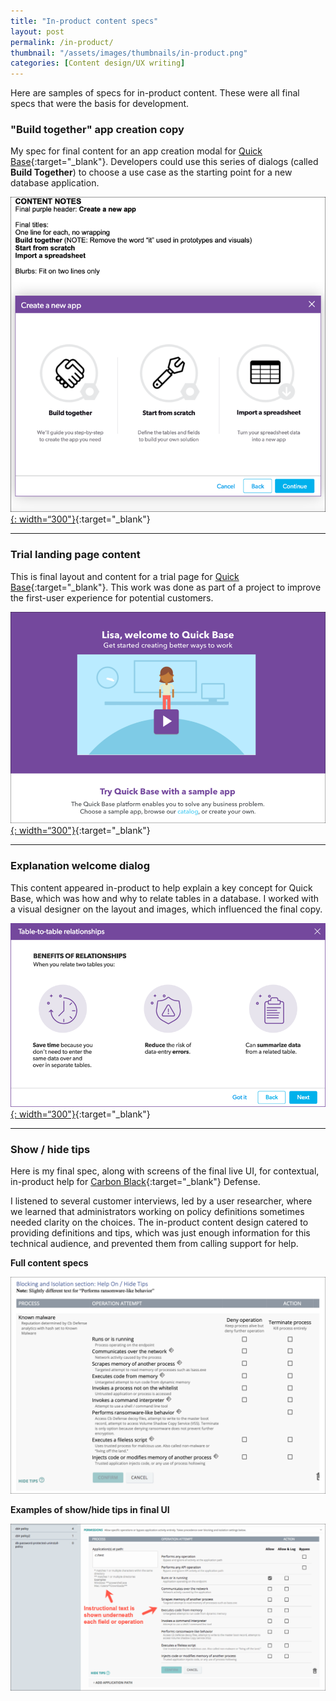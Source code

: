 ```yaml
---
title: "In-product content specs"
layout: post
permalink: /in-product/
thumbnail: "/assets/images/thumbnails/in-product.png"
categories: [Content design/UX writing]
---
```

Here are samples of specs for in-product content. These were all final specs that were the basis for development.


### "Build together" app creation copy
My spec for final content for an app creation modal for [Quick Base](https://www.quickbase.com){:target="_blank"}. Developers could use this series of dialogs (called **Build Together**) to choose a use case as the starting point for a new database application.

[![](/assets/images/in-product.png){: width=“300"}](/assets/pdf/Quick-Base-app-creation-copy.pdf){:target="_blank"}

---

### Trial landing page content
This is final layout and content for a trial page for [Quick Base](https://www.quickbase.com){:target="_blank"}. This work was done as part of a project to improve the first-user experience for potential customers.

[![](/assets/images/trial.png){: width=“300"}](/assets/pdf/Quick-Base-trial-landing-page.pdf){:target="_blank"}

---

### Explanation welcome dialog
This content appeared in-product to help explain a key concept for Quick Base, which was how and why to relate tables in a database. I worked with a visual designer on the layout and images, which influenced the final copy.

[![](/assets/images/rel-explanation-2.png){: width=“300"}](/assets/pdf/relationships-explanation.pdf){:target="_blank"}

---

### Show / hide tips
Here is my final spec, along with screens of the final live UI, for contextual, in-product help for [Carbon Black](https://www.carbonblack.com/){:target="_blank"} Defense.

I listened to several customer interviews, led by a user researcher, where we learned that administrators working on policy definitions sometimes needed clarity on the choices. The in-product content design catered to providing definitions and tips, which was just enough information for this technical audience, and prevented them from calling support for help.

<div class="postrow">
  <div class="postcolumn">
  <p><b>Full content specs</b></p>
  <a href="/assets/pdf/policies-help.pdf" target="_blank"><img src="/assets/images/policies-help.png"></a>
  </div>
  <div class="postcolumn">
  <p><b>Examples of show/hide tips in final UI</b></p>
  <a href="/assets/pdf/show-hide-tips-final.pdf" target="_blank"><img src="/assets/images/2-tips-on.png"></a>
  </div>
</div>
